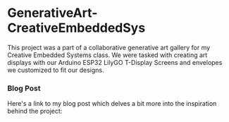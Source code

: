 # GenerativeArt-CreativeEmbeddedSys
This project was a part of a collaborative generative art gallery for my Creative Embedded Systems class. We were tasked with creating art displays with our Arduino ESP32 LilyGO T-Display Screens and envelopes we customized to fit our designs. 

### Blog Post
Here's a link to my blog post which delves a bit more into the inspiration behind the project: 
